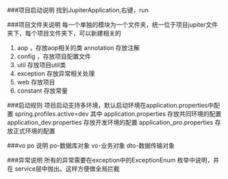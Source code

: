 ###项目启动说明
找到JupiterApplication,右键，run

###项目文件夹说明
每一个单独的模块为一个文件夹，统一位于项目jupiter文件夹下，每个项目文件夹下，可以新建相关的
1. aop ，存放aop相关的类
    annotation 存放注解
2. config ，存放项目配置文件
3. util 存放项目util类
4. exception 存放异常相关处理
5. web 存放项目
6. constant 存放常量


###启动规则
项目启动支持多环境，默认启动环境在application.properties中配置
spring.profiles.active=dev
其中 
application.properties 存放共同环境的配置
application_dev.properties 存放开发环境的配置
application_pro.properties 存放正式环境的配置

###vo po 说明
po-数据库对象
vo-业务对象
dto-数据传输对象

###异常说明
所有的异常需要在exception中的ExceptionEnum 枚举中说明，并在
service层中抛出。这样方便做全局拦截

